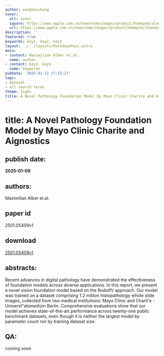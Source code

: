 ```yaml
---
author: wanghaisheng
cover:
  alt: cover
  square: https://www.apple.com.cn/newsroom/images/product/homepod/standard/Apple-HomePod-hero-230118_big.jpg.large_2x.jpg
  url: https://www.apple.com.cn/newsroom/images/product/homepod/standard/Apple-HomePod-hero-230118_big.jpg.large_2x.jpg
description: ''
featured: true
keywords: key1, key2, key3
layout: ../../layouts/MarkdownPost.astro
meta:
- content: Maximilian Alber et.al.
  name: author
- content: key3, key4
  name: keywords
pubDate: '2025-01-12 17:15:17'
tags:
- dataset
- all search terms
theme: light
title: A Novel Pathology Foundation Model by Mayo Clinic Charite and Aignostics
---
```


# title: A Novel Pathology Foundation Model by Mayo Clinic Charite and Aignostics 
## publish date: 
**2025-01-09** 
## authors: 
  Maximilian Alber et.al. 
## paper id
2501.05409v1
## download
[2501.05409v1](http://arxiv.org/abs/2501.05409v1)
## abstracts:
Recent advances in digital pathology have demonstrated the effectiveness of foundation models across diverse applications. In this report, we present a novel vision foundation model based on the RudolfV approach. Our model was trained on a dataset comprising 1.2 million histopathology whole slide images, collected from two medical institutions: Mayo Clinic and Charit\'e - Universt\"atsmedizin Berlin. Comprehensive evaluations show that our model achieves state-of-the-art performance across twenty-one public benchmark datasets, even though it is neither the largest model by parameter count nor by training dataset size.
## QA:
coming soon
